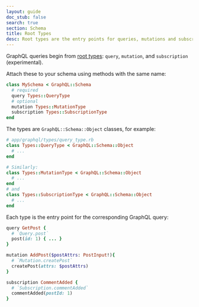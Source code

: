 ```yaml
---
layout: guide
doc_stub: false
search: true
section: Schema
title: Root Types
desc: Root types are the entry points for queries, mutations and subscriptions.
---
```


GraphQL queries begin from [root types](http://graphql.org/learn/schema/#the-query-and-mutation-types): `query`, `mutation`, and `subscription` (experimental).

Attach these to your schema using methods with the same name:

```ruby
class MySchema < GraphQL::Schema
  # required
  query Types::QueryType
  # optional
  mutation Types::MutationType
  subscription Types::SubscriptionType
end
```

The types are `GraphQL::Schema::Object` classes, for example:

```ruby
# app/graphql/types/query_type.rb
class Types::QueryType < GraphQL::Schema::Object
  # ...
end

# Similarly:
class Types::MutationType < GraphQL::Schema::Object
  # ...
end
# and
class Types::SubscriptionType < GraphQL::Schema::Object
  # ...
end
```

Each type is the entry point for the corresponding GraphQL query:

```ruby
query GetPost {
  # `Query.post`
  post(id: 1) { ... }
}

mutation AddPost($postAttrs: PostInput!){
  # `Mutation.createPost`
  createPost(attrs: $postAttrs)
}

subscription CommentAdded {
  # `Subscription.commentAdded`
  commentAdded(postId: 1)
}
```
